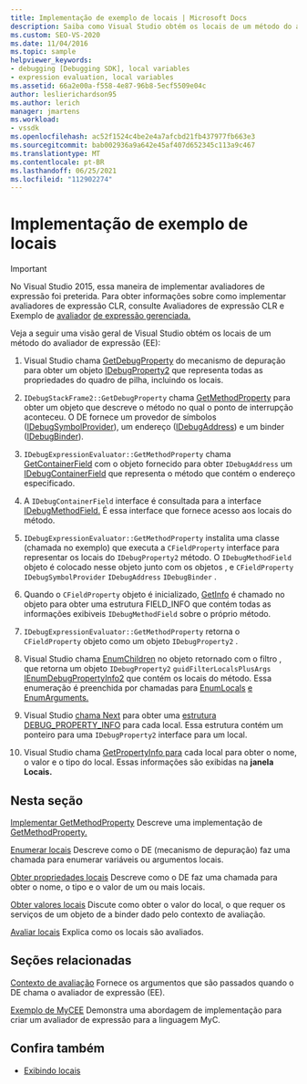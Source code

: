 ```yaml
---
title: Implementação de exemplo de locais | Microsoft Docs
description: Saiba como Visual Studio obtém os locais de um método do avaliador de expressão neste artigo.
ms.custom: SEO-VS-2020
ms.date: 11/04/2016
ms.topic: sample
helpviewer_keywords:
- debugging [Debugging SDK], local variables
- expression evaluation, local variables
ms.assetid: 66a2e00a-f558-4e87-96b8-5ecf5509e04c
author: leslierichardson95
ms.author: lerich
manager: jmartens
ms.workload:
- vssdk
ms.openlocfilehash: ac52f1524c4be2e4a7afcbd21fb437977fb663e3
ms.sourcegitcommit: bab002936a9a642e45af407d652345c113a9c467
ms.translationtype: MT
ms.contentlocale: pt-BR
ms.lasthandoff: 06/25/2021
ms.locfileid: "112902274"
---
```

# <a name="sample-implementation-of-locals"></a>Implementação de exemplo de locais
> [!IMPORTANT]
> No Visual Studio 2015, essa maneira de implementar avaliadores de expressão foi preterida. Para obter informações sobre como implementar avaliadores de expressão CLR, consulte Avaliadores de expressão CLR e Exemplo de [avaliador](https://github.com/Microsoft/ConcordExtensibilitySamples/wiki/CLR-Expression-Evaluators) [de expressão gerenciada.](https://github.com/Microsoft/ConcordExtensibilitySamples/wiki/Managed-Expression-Evaluator-Sample)

 Veja a seguir uma visão geral de Visual Studio obtém os locais de um método do avaliador de expressão (EE):

1. Visual Studio chama [GetDebugProperty](../../extensibility/debugger/reference/idebugstackframe2-getdebugproperty.md) do mecanismo de depuração para obter um objeto [IDebugProperty2](../../extensibility/debugger/reference/idebugproperty2.md) que representa todas as propriedades do quadro de pilha, incluindo os locais.

2. `IDebugStackFrame2::GetDebugProperty` chama [GetMethodProperty](../../extensibility/debugger/reference/idebugexpressionevaluator-getmethodproperty.md) para obter um objeto que descreve o método no qual o ponto de interrupção aconteceu. O DE fornece um provedor de símbolos ([IDebugSymbolProvider](../../extensibility/debugger/reference/idebugsymbolprovider.md)), um endereço ([IDebugAddress](../../extensibility/debugger/reference/idebugaddress.md)) e um binder ([IDebugBinder](../../extensibility/debugger/reference/idebugbinder.md)).

3. `IDebugExpressionEvaluator::GetMethodProperty` chama [GetContainerField](../../extensibility/debugger/reference/idebugsymbolprovider-getcontainerfield.md) com o objeto fornecido para obter `IDebugAddress` um [IDebugContainerField](../../extensibility/debugger/reference/idebugcontainerfield.md) que representa o método que contém o endereço especificado.

4. A `IDebugContainerField` interface é consultada para a interface [IDebugMethodField.](../../extensibility/debugger/reference/idebugmethodfield.md) É essa interface que fornece acesso aos locais do método.

5. `IDebugExpressionEvaluator::GetMethodProperty` instalita uma classe (chamada no exemplo) que executa a `CFieldProperty` interface para representar os locais do `IDebugProperty2` método. O `IDebugMethodField` objeto é colocado nesse objeto junto com os objetos , e `CFieldProperty` `IDebugSymbolProvider` `IDebugAddress` `IDebugBinder` .

6. Quando o `CFieldProperty` objeto é inicializado, [GetInfo](../../extensibility/debugger/reference/idebugfield-getinfo.md) é chamado no objeto para obter uma estrutura FIELD_INFO que contém todas as informações exibiveis `IDebugMethodField` sobre o próprio método. [](../../extensibility/debugger/reference/field-info.md)

7. `IDebugExpressionEvaluator::GetMethodProperty` retorna o `CFieldProperty` objeto como um objeto `IDebugProperty2` .

8. Visual Studio chama [EnumChildren](../../extensibility/debugger/reference/idebugproperty2-enumchildren.md) no objeto retornado com o filtro , que retorna um objeto `IDebugProperty2` `guidFilterLocalsPlusArgs` [IEnumDebugPropertyInfo2](../../extensibility/debugger/reference/ienumdebugpropertyinfo2.md) que contém os locais do método. Essa enumeração é preenchida por chamadas para [EnumLocals](../../extensibility/debugger/reference/idebugmethodfield-enumlocals.md) [e EnumArguments.](../../extensibility/debugger/reference/idebugmethodfield-enumarguments.md)

9. Visual Studio [chama Next](../../extensibility/debugger/reference/ienumdebugpropertyinfo2-next.md) para obter uma [estrutura DEBUG_PROPERTY_INFO](../../extensibility/debugger/reference/debug-property-info.md) para cada local. Essa estrutura contém um ponteiro para uma `IDebugProperty2` interface para um local.

10. Visual Studio chama [GetPropertyInfo para](../../extensibility/debugger/reference/idebugproperty2-getpropertyinfo.md) cada local para obter o nome, o valor e o tipo do local. Essas informações são exibidas na **janela Locais.**

## <a name="in-this-section"></a>Nesta seção
 [Implementar GetMethodProperty](../../extensibility/debugger/implementing-getmethodproperty.md) Descreve uma implementação de [GetMethodProperty.](../../extensibility/debugger/reference/idebugexpressionevaluator-getmethodproperty.md)

 [Enumerar locais](../../extensibility/debugger/enumerating-locals.md) Descreve como o DE (mecanismo de depuração) faz uma chamada para enumerar variáveis ou argumentos locais.

 [Obter propriedades locais](../../extensibility/debugger/getting-local-properties.md) Descreve como o DE faz uma chamada para obter o nome, o tipo e o valor de um ou mais locais.

 [Obter valores locais](../../extensibility/debugger/getting-local-values.md) Discute como obter o valor do local, o que requer os serviços de um objeto de a binder dado pelo contexto de avaliação.

 [Avaliar locais](../../extensibility/debugger/evaluating-locals.md) Explica como os locais são avaliados.

## <a name="related-sections"></a>Seções relacionadas
 [Contexto de avaliação](../../extensibility/debugger/evaluation-context.md) Fornece os argumentos que são passados quando o DE chama o avaliador de expressão (EE).

 [Exemplo de MyCEE](/previous-versions/) Demonstra uma abordagem de implementação para criar um avaliador de expressão para a linguagem MyC.

## <a name="see-also"></a>Confira também
- [Exibindo locais](../../extensibility/debugger/displaying-locals.md)